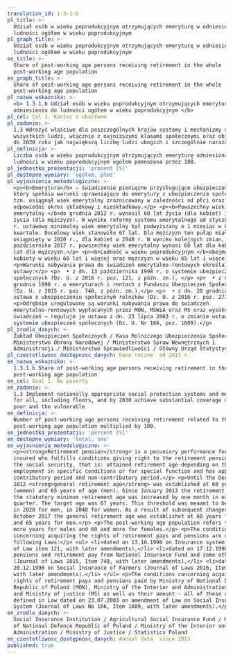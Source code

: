 ```yaml
---
translation_id: 1-3-1-b
pl_title: >-
  Udział osób w wieku poprodukcyjnym otrzymujących emeryturę w odniesieniu do
  ludności ogółem w wieku poprodukcyjnym
pl_graph_title: >-
  Udział osób w wieku poprodukcyjnym otrzymujących emeryturę w odniesieniu do
  ludności ogółem w wieku poprodukcyjnym
en_title: >-
  Share of post-working age persons receiving retirement in the whole
  post-working age population
en_graph_title: >-
  Share of post-working age persons receiving retirement in the whole
  post-working age population
pl_nazwa_wskaznika: >-
  <b> 1.3.1.b Udział osób w wieku poprodukcyjnym otrzymujących emeryturę w
  odniesieniu do ludności ogółem w wieku poprodukcyjnym </b>
pl_cel: Cel 1. Koniec z ubóstwem
pl_zadanie: >-
  1.3 Wdrożyć właściwe dla poszczególnych krajów systemy i mechanizmy dla
  wszystkich ludzi, włącznie z najniższymi klasami społecznymi oraz objąć nimi
  do 2030 roku jak największą liczbę ludzi ubogich i szczególnie narażonych
pl_definicja: >-
  Liczba osób w wieku poprodukcyjnym otrzymujących emeryturę odniesiona do
  ludności w wieku poprodukcyjnym ogółem pomnożona przez 100.
pl_jednostka_prezentacji: 'procent [%]'
pl_dostepne_wymiary: 'ogółem, płeć'
pl_wyjasnienia_metodologiczne: >-
  <p><b>Emerytura</b> – świadczenie pieniężne przysługujące ubezpieczonemu,
  który spełnia warunki uprawniające do emerytury z ubezpieczenia społecznego,
  tzn. osiągnął wiek emerytalny zróżnicowany w zależności od płci oraz ma
  odpowiedni okres składkowy i nieskładkowy.</p> <p><b>Powszechny wiek
  emerytalny </b>do grudnia 2012 r. wynosił 60 lat życia (dla kobiet) i 65 lat
  życia (dla mężczyzn). W wyniku reformy systemu emerytalnego od stycznia 2013
  r. ustawowy minimalny wiek emerytalny był podwyższany o 1 miesiąc w każdym
  kwartale. Docelowy wiek stanowiło 67 lat. Dla mężczyzn ten pułap miał zostać
  osiągnięty w 2020 r., dla kobiet w 2040 r. W wyniku kolejnych zmian, od
  października 2017 r. powszechny wiek emerytalny wynosi 60 lat dla kobiet i 65
  lat dla mężczyzn.</p> <p><b>Ludność w wieku poprodukcyjnym </b>obejmuje
  kobiety w wieku 60 lat i więcej oraz mężczyzn w wieku 65 lat i więcej.</p>
  <p>Warunki nabywania prawa do świadczeń emerytalno-rentowych określają
  ustawy:</p> <p>  • z dn. 13 października 1998 r. o systemie ubezpieczeń
  społecznych (Dz. U. z 2016 r. poz. 121, z późn. zm.), </p> <p>  • z dn. 17
  grudnia 1998 r. o emeryturach i rentach z Funduszu Ubezpieczeń Społecznych
  (Dz. U. z 2015 r. poz. 748, z późn. zm.),</p> <p>  • z dn. 20 grudnia 1990 r.
  ustawa o ubezpieczeniu społecznym rolników (Dz. U. z 2016 r. poz. 277).</p>
  <p>Odrębnie uregulowane są warunki nabywania prawa do świadczeń
  emerytalno-rentowych wypłacanych przez MON, MSWiA oraz MS oraz wysokości tych
  świadczeń – reguluje je ustawa z dn. 23 lipca 2003 r. o zmianie ustawy o
  systemie ubezpieczeń społecznych (Dz. U. Nr 166, poz. 1609).</p>
pl_zrodlo_danych: >-
  Zakład Ubezpieczeń Społecznych / Kasa Rolniczego Ubezpieczenia Społecznego /
  Ministerstwo Obrony Narodowej / Ministerstwo Spraw Wewnętrznych i
  Administracji / Ministerstwo Sprawiedliwości / Główny Urząd Statystyczny
pl_czestotliwosc_dostępnosc_danych: Dane roczne  od 2011 r.
en_nazwa_wskaznika: >-
  1.3.1.b Share of post-working age persons receiving retirement in the whole
  post-working age population
en_cel: Goal 1. No poverty
en_zadanie: >-
  1.3 Implement nationally appropriate social protection systems and measures
  for all, including floors, and by 2030 achieve substantial coverage of the
  poor and the vulnerable
en_definicja: >-
  Number of post-working age persons receiving retirement related to the whole
  post-working age population multiplied by 100.
en_jednostka_prezentacji: 'percent [%]'
en_dostepne_wymiary: 'total, sex'
en_wyjasnienia_metodologiczne: >-
  <p><strong>Retirement pension</strong> is a pecuniary performance for the
  insured who fulfills conditions giving right to the retirement pension from
  the social security, that is: attained retirement age-depending on the sex,
  employment in specific conditions or for special function and has appropriate
  contributory period and non-contributory period.</p> <p>Until the December
  2012 <strong>general retirement age</strong> was established at 60 years
  (women) and 65 years of age (men). Since January 2013 the retirement system,
  the statutory minimum retirement age was increased by one month in each
  quarter. The target age was 67 years. This threshold was meaant to be achieved
  in 2020 for men, in 2040 for women. As a result of subsequent changes, since
  October 2017 the general retirement age was establishet at 60 years for women
  and 65 years for men.</p> <p>The post-working age population refers to 65 and
  more years for males and 60 and more for females.</p> <p>The conditions
  concerning acquiring the rights of retirement pays and pensions are defined in
  following Laws:</p> <ul> <li>dated on 13.10.1998 on Insurance system (Journal
  of Law item 121, with later amendments),</li> <li>dated on 17.12.1998 on on
  pensions and retirement pay from National Insurance Fund and some other laws
  (Journal of Laws 2015, Item 748, with later amendments),</li> <li>dated on
  20.12.1990 on Social Insurance of Farmers (Journal of Laws 2016, Item 277,
  with later amendments).</li> </ul> <p>The conditions concerning acquiring the
  rights of retirement pays and pensions paid by Ministry of National Defence of
  Republic of Poland (MON), Ministry of the Interior and Administration (MSWiA)
  and Ministry of justice (MS) as well as their amount - all of these are
  defined in Law dated on 23.07.2003 on amendment of Law on Social Insurance
  System (Journal of Laws No 166, Item 1609, with later amendments).</p>
en_zrodlo_danych: >-
  Social Insurance Institution / Agricultural Social Insurance Fund / Ministry
  of National Defence Republic of Poland / Ministry of the Interior and
  Administration / Ministry of Justice / Statistics Poland
en_czestotliwosc_dostępnosc_danych: Annual data  since 2011
published: true
---
```

